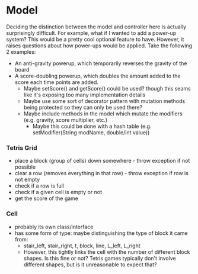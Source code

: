 # Model
<p>
  Deciding the distinction between the model and controller here is actually surprisingly difficult. For example, what if I wanted to add a power-up system?
  This would be a pretty cool optional feature to have. However, it raises questions about how power-ups would be applied. Take the following 2 examples:
  
* An anti-gravity powerup, which temporarily reverses the gravity of the board
* A score-doubling powerup, which doubles the amount added to the score each time points are added.
  * Maybe setScore() and getScore() could be used? though this seams like it's exposing too many implementation details
  * Maybe use some sort of decorator pattern with mutation methods being protected so they can only be used there?
  * Maybe include methods in the model which mutate the modifiers (e.g. gravity, score multiplier, etc.)
    * Maybe this could be done with a hash table (e.g. setModifier(String modName, double/int value))
</p>

### Tetris Grid
- place a block (group of cells) down somewhere - throw exception if not possible
- clear a row (removes everything in that row) - throw exception if row is not empty
- check if a row is full
- check if a given cell is empty or not
- get the score of the game

### Cell
- probably its own class/interface
- has some form of type: maybe distinguishing the type of block it came from:
  - stair_left, stair_right, t, block, line, L_left, L_right
  - However, this tightly links the cell with the number of different block shapes. Is this fine or not? Tetris games typically don't involve different shapes,
but is it unreasonable to expect that?
